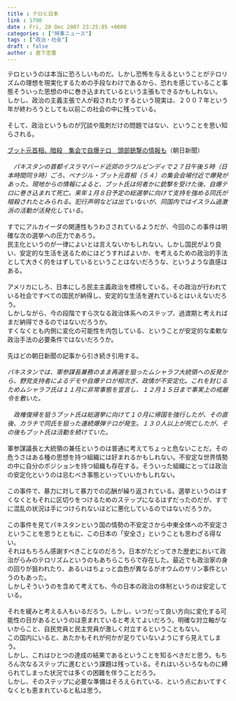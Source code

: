 ```yaml
---
title : テロと日本
link : 1790
date : Fri, 28 Dec 2007 23:25:05 +0000
categories : ["時事ニュース"]
tags : ["政治・社会"]
draft : false
author : 倉下忠憲
---
```


テロというのは本当に恐ろしいものだ。しかし恐怖を与えるということがテロリズムの理想を現実化するための手段なわけであるから、恐れを感じていること事態そういった思想の中に巻き込まれているという主張もできるかもしれない。<BR>しかし、政治の主義主張で人が殺されたりするという現実は、２００７年という年が終わろうとしても以前この社会の中に残っている。<BR><BR>そして、政治というものが冗談や風刺だけの問題ではない、ということを思い知らされる。<BR><BR><A HREF="http://www.asahi.com/international/update/1227/TKY200712270383.html" TARGET="_blank">ブット元首相、暗殺　集会で自爆テロ　頭部銃撃の情報も</A>（朝日新聞）<BR><BR><I>　パキスタンの首都イスラマバード近郊のラワルピンディで２７日午後５時（日本時間同９時）ごろ、ベナジル・ブット元首相（５４）の集会会場付近で爆発があった。現地からの情報によると、ブット氏は何者かに銃撃を受けた後、自爆テロに巻き込まれて死亡。来年１月８日予定の総選挙に向けて支持を強める同氏が暗殺されたとみられる。犯行声明などは出ていないが、同国内ではイスラム過激派の活動が活発化している。</I><BR><BR>すでにアルカイーダの関連性もうわさされているようだが、今回のこの事件は明確な次の選挙への圧力であろう。<BR>民主化というのが一律によいとは言えないかもしれない。しかし国民がより良い、安定的な生活を送るためにはどうすればよいか、を考えるための政治的手法として大きく的をはずしているということはないだろうな、というような直感はある。<BR><BR>アメリカにしろ、日本にしろ民主主義政治を標榜している。その政治が行われている社会ですべての国民が納得し、安定的な生活を遅れているとはいえないだろう。<BR>しかしながら、今の段階ですら次なる政治体系へのステップ、過渡期と考えればまだ納得できるのではないだろうか。<BR>すくなくとも内側に変化の可能性を内包している、ということが安定的な柔軟な政治手法の必要条件ではないだろうか。<BR><BR>先ほどの朝日新聞の記事から引き続き引用する。<BR><BR><I>パキスタンでは、軍参謀長兼務のまま再選を狙ったムシャラフ大統領への反発から、野党支持者によるデモや自爆テロが相次ぎ、政情が不安定化。これを封じるためムシャラフ氏は１１月に非常事態を宣言し、１２月１５日まで事実上の戒厳令を敷いた。 <BR><BR>　政権復帰を狙うブット氏は総選挙に向けて１０月に帰国を強行したが、その直後、カラチで同氏を狙った連続爆弾テロが発生。１３０人以上が死亡したが、その後もブット氏は活動を続けていた。 </I><BR><BR>軍参謀議長と大統領の兼任というのは普通に考えてちょっと危ないことだ。その危うさはある種の思想を持つ組織には好まれるかもしれない。不安定な世界情勢の中に自分のポジションを持つ組織も存在する。そういった組織にとっては政治の安定化というのは忌むべき事態といっていいかもしれない。<BR><BR>この事件で、暴力に対して暴力での応酬が繰り返されている。選挙というのはすくなくともそれに区切りをつけるためのステップになるはずだったのだが、すでに混乱の状況は手につけられないほどに悪化しているのではないだろうか。<BR><BR>この事件を見てパキスタンという国の情勢の不安定さから中東全体への不安定さということを思うとともに、この日本の「安全さ」ということも思わざる得ない。<BR>それはもちろん感謝すべきことなのだろう。日本がたどってきた歴史において政治がらみのテロリズムというのもあちらこちらで存在した。最近でも政治家の身の回りが狙われたり、あるいはちょっと血色が異なるがオウムのサリン事件というのもあった。<BR>しかしそういうのを含めて考えても、今の日本の政治の体制というのは安定している。<BR><BR>それを緩みと考える人もいるだろう。しかし、いつだって良い方向に変化する可能性の目があるというのは恵まれていると考えてよいだろう。明確な対立軸がないからこと、自民党員と民主党員が激しく対立するということもない。<BR>この国内にいると、あたかもそれが何かが足りていないようにすら見えてしまう。<BR>しかし、これはひとつの達成の結果であるということを知るべきだと思う。もちろん次なるステップに進むという課題は残っている。それはいろいろなものに縛られてしまった状況では多くの困難を伴うことだろう。<BR>しかし、そのステップに必要な準備はそろえられている、という点においてすくなくとも恵まれていると私は思う。<br><br>
